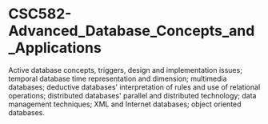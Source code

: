# CSC582-Advanced_Database_Concepts_and_Applications
Active database concepts, triggers, design and implementation issues; temporal database time representation and dimension; multimedia databases; deductive databases' interpretation of rules and use of relational operations; distributed databases' parallel and distributed technology; data management techniques; XML and Internet databases; object oriented databases.
